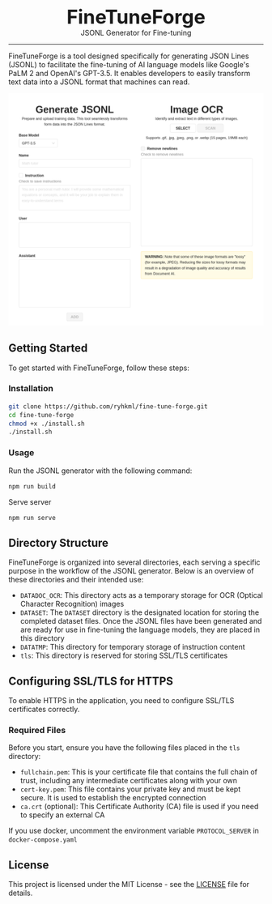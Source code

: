 <div align="center">
    <div>
        <b style="font-size: 38px;">FineTuneForge</b>
    </div>
    <div>
        JSONL Generator for Fine-tuning
    </div>
</div>

<hr>

FineTuneForge is a tool designed specifically for generating JSON Lines (JSONL) to facilitate the fine-tuning of AI language models like Google's PaLM 2 and OpenAI's GPT-3.5. It enables developers to easily transform text data into a JSONL format that machines can read.

![Screenshot FineTuneForge Webapp](./Screenshot%20FineTuneForge%20Webapp.png)

## Getting Started

To get started with FineTuneForge, follow these steps:

### Installation

```sh
git clone https://github.com/ryhkml/fine-tune-forge.git
cd fine-tune-forge
chmod +x ./install.sh
./install.sh
```

### Usage

Run the JSONL generator with the following command:

```sh
npm run build
```

Serve server

```sh
npm run serve
```

## Directory Structure

FineTuneForge is organized into several directories, each serving a specific purpose in the workflow of the JSONL generator. Below is an overview of these directories and their intended use:

- `DATADOC_OCR`: This directory acts as a temporary storage for OCR (Optical Character Recognition) images
- `DATASET`: The `DATASET` directory is the designated location for storing the completed dataset files. Once the JSONL files have been generated and are ready for use in fine-tuning the language models, they are placed in this directory
- `DATATMP`: This directory for temporary storage of instruction content
- `tls`: This directory is reserved for storing SSL/TLS certificates

## Configuring SSL/TLS for HTTPS

To enable HTTPS in the application, you need to configure SSL/TLS certificates correctly.

### Required Files

Before you start, ensure you have the following files placed in the `tls` directory:

- `fullchain.pem`: This is your certificate file that contains the full chain of trust, including any intermediate certificates along with your own
- `cert-key.pem`: This file contains your private key and must be kept secure. It is used to establish the encrypted connection
- `ca.crt` (optional): This Certificate Authority (CA) file is used if you need to specify an external CA

If you use docker, uncomment the environment variable `PROTOCOL_SERVER` in `docker-compose.yaml`

## License

This project is licensed under the MIT License - see the [LICENSE](./LICENSE) file for details.